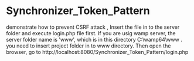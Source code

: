 # Synchronizer_Token_Pattern
demonstrate how to prevent CSRF attack ,
Insert the file in to the server folder and execute login.php file first.
If you are usig wamp server, the server folder name  is 'www', which is in this directory C:\wamp64\www .
you need to insert project folder in to www directory.
Then open the browser, go to http://localhost:8080/Synchronizer_Token_Pattern/login.php
